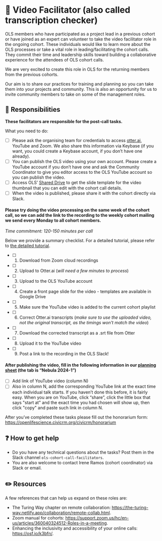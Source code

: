 # 🎥 Video Facilitator (also called transcription checker)

OLS members who have participated as a project lead in a previous cohort or have joined as an expert can volunteer to take the video facilitator role in the ongoing cohort. These individuals would like to learn more about the OLS processes or take a vital role in leading/facilitating the cohort calls. They commit their time and leadership skills toward building a collaborative experience for the attendees of OLS cohort calls.

We are very excited to create this role in OLS for the returning members from the previous cohorts. 

Our aim is to share our practices for training and planning so you can take them into your projects and community. This is also an opportunity for us to invite community members to take on some of the management roles.

## 💁 Responsibilities

**These facilitators are responsible for the post-call tasks.**

What you need to do: 

- [ ] Please ask the organising team for credentials to access [otter.ai](http://otter.ai/), YouTube and Zoom. We also share this information via Keybase (if you want, you could create a Keybase account, if you don’t have one already).
- [ ] You can publish the OLS video using your own account. Please create a YouTube account if you don’t have one and ask the Community Coordinator to give you editor access to the OLS YouTube account so you can publish the video. 
- [ ] Access OLS’ [Shared Drive](https://docs.google.com/presentation/d/1lDLg0xztRfyEgdlJWFDHJMRW6c6k1Yyh02vux8HKDQA/edit#slide=id.g2127687abdb_2_2) to get the slide template for the video thumbnail that you can edit with the cohort call details. 
- [ ] When the video is published, please share it with the cohort directly via Slack.

#### Please try doing the video processing on the same week of the cohort call, so we can add the link to the recording to the weekly cohort mailing we send every Monday to all cohort members.

_Time commitment: 120-150 minutes per call_

Below we provide a summary checklist. For a detailed tutorial, please refer to [the detailed tutorial](https://docs.google.com/document/d/1c92qDtKLvEM3stKWh0z0uIsqyyLWG37nnsgekbsiiKE/edit#heading=h.hfhzrjvnj7qh).

- [ ] 1. Download from Zoom cloud recordings
- [ ] 2. Upload to Otter.ai (_will need a few minutes to process_)
- [ ] 3. Upload to the OLS YouTube account
- [ ] 4. Create a front page slide for the video - templates are available in Google Drive
- [ ] 5. Make sure the YouTube video is added to the current cohort playlist
- [ ] 6. Correct Otter.ai transcripts (_make sure to use the uploaded video, not the original transcript, as the timings won't match the video_)
- [ ] 7. Download the corrected transcript as a .srt file from Otter
- [ ] 8. Upload it to the YouTube video
- [ ] 9. Post a link to the recording in the OLS Slack! 

#### After publishing the video, fill in the following information in our [planning sheet](https://docs.google.com/spreadsheets/d/15cR5YsttvmbtX8q_Zt4YBangzqns3NqkisJFf3_ApZI/edit#gid=1514825681) (the tab is “Nebula 2024-1”)

- [ ] Add link of YouTube video (column N)
- [ ] Also in column N, add the corresponding YouTube link at the exact time each individual talk starts. If you haven’t done this before, it is fairly easy. When you are on YouTube, click “share”, click the little box that says "start at" and the exact time you had chosen will show up, then click "copy" and paste such link in column N. 

After you’ve completed these tasks please fill out the honorarium form: https://openlifescience.civicrm.org/civicrm/honorarium

## ❓ How to get help

* Do you have any technical questions about the tasks? Post them in the Slack channel `ols-cohort-call-facilitators`. 
* You are also welcome to contact Irene Ramos (cohort coordinator) via Slack or email. 

## ✏️ Resources

A few references that can help us expand on these roles are:
* The Turing Way chapter on remote collaboration: https://the-turing-way.netlify.app/collaboration/remote-collab.html.
* Zoom manual for cohorts: https://support.zoom.us/hc/en-us/articles/360040324512-Roles-in-a-meeting.
* Enhancing the inclusivity and accessibility of your online calls: https://osf.io/k3bfn/.
